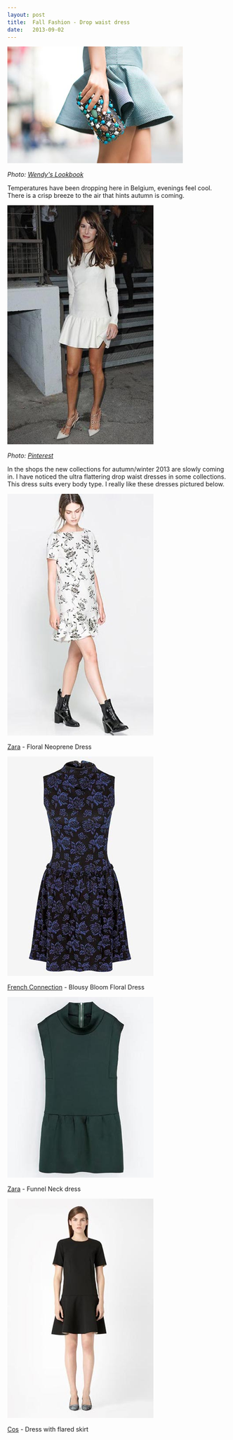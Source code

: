 ```yaml
---
layout: post
title:  Fall Fashion - Drop waist dress
date:   2013-09-02
---
```


![Drop waist dress](/images/dropwaistdress-wendyslookbook.jpg)

*Photo: [Wendy's Lookbook](http://www.wendyslookbook.com)*

Temperatures have been dropping here in Belgium, evenings feel cool. There is a crisp breeze to the air that hints autumn is coming. 

![Drop waist dress](/images/dropwaistdress-carolinesieber.jpg)

*Photo: [Pinterest](http://www.pinterest.com)*

In the shops the new collections for autumn/winter 2013 are slowly coming in. I have noticed the ultra flattering drop waist dresses in some collections. This dress suits every body type. I really like these dresses pictured below. 

![Drop waist dress Zara](/images/dropwaistdress-floralneoprenedress.jpg)

[Zara](http://www.zara.com) - Floral Neoprene Dress 

![Drop waist dress Zara](/images/dropwaistdress-frenchconnection.jpg)

[French Connection](http://www.frenchconnection.com) - Blousy Bloom Floral Dress

![Drop waist dress Zara](/images/dropwaistdress-funnelneckdress.jpg)

[Zara](http://www.zara.com) - Funnel Neck dress

![Drop waist dress Zara](/images/dropwaistdress-cos.jpg)

[Cos](http://www.cosstores.com) - Dress with flared skirt